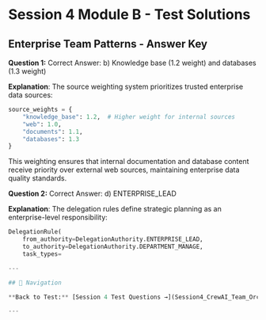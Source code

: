 # Session 4 Module B - Test Solutions

## Enterprise Team Patterns - Answer Key

**Question 1:** Correct Answer: b) Knowledge base (1.2 weight) and databases (1.3 weight)  

**Explanation**: The source weighting system prioritizes trusted enterprise data sources:
```python
source_weights = {
    "knowledge_base": 1.2,  # Higher weight for internal sources
    "web": 1.0,
    "documents": 1.1,
    "databases": 1.3
}
```

This weighting ensures that internal documentation and database content receive priority over external web sources, maintaining enterprise data quality standards.

**Question 2:** Correct Answer: d) ENTERPRISE_LEAD  

**Explanation**: The delegation rules define strategic planning as an enterprise-level responsibility:
```python
DelegationRule(
    from_authority=DelegationAuthority.ENTERPRISE_LEAD,
    to_authority=DelegationAuthority.DEPARTMENT_MANAGE,
    task_types=

---

## 🧭 Navigation

**Back to Test:** [Session 4 Test Questions →](Session4_CrewAI_Team_Orchestration.md#multiple-choice-test-session-4)

---
